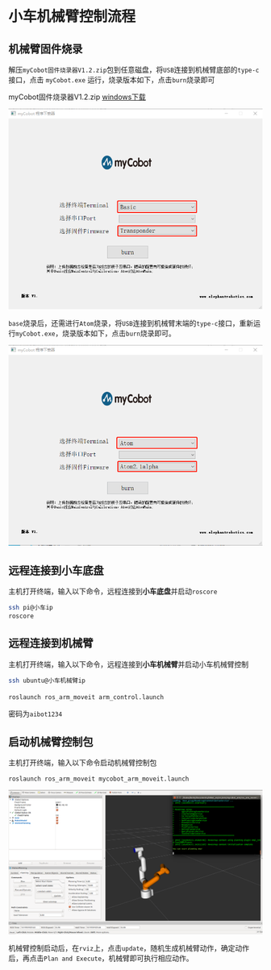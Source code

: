 # 小车机械臂控制流程


## 机械臂固件烧录

解压`myCobot固件烧录器V1.2.zip`包到任意磁盘，将`USB`连接到机械臂底部的`type-c`接口，点击 `myCobot.exe` 运行，烧录版本如下，点击`burn`烧录即可

myCobot固件烧录器V1.2.zip  [windows下载](../source/myCobot固件烧录器V1.2.zip)

![base](../pic/base.png)

`base`烧录后，还需进行`Atom`烧录，将`USB`连接到机械臂末端的`type-c`接口，重新运行`myCobot.exe`，烧录版本如下，点击`burn`烧录即可。

![atom](../pic/atom.png)


## 远程连接到小车底盘

主机打开终端，输入以下命令，远程连接到**小车底盘**并启动`roscore`
```bash
ssh pi@小车ip
roscore
```


## 远程连接到机械臂

主机打开终端，输入以下命令，远程连接到**小车机械臂**并启动小车机械臂控制

```bash
ssh ubuntu@小车机械臂ip

roslaunch ros_arm_moveit arm_control.launch 
```

密码为`aibot1234`



## 启动机械臂控制包

主机打开终端，输入以下命令启动机械臂控制包

```bash
roslaunch ros_arm_moveit mycobot_arm_moveit.launch
```

![mycobot_moveit](../pic/mycobot_moveit.png)


机械臂控制启动后，在`rviz`上，点击`update`，随机生成机械臂动作，确定动作后，再点击`Plan and Execute`，机械臂即可执行相应动作。
